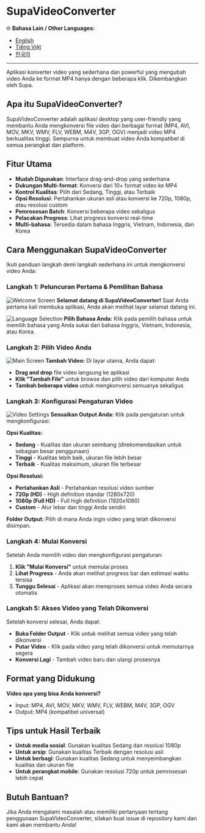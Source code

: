 # SupaVideoConverter

🌐 **Bahasa Lain / Other Languages:**
- [English](README.md)
- [Tiếng Việt](README-vi.md)
- [한국어](README-kr.md)

---

Aplikasi konverter video yang sederhana dan powerful yang mengubah video Anda ke format MP4 hanya dengan beberapa klik. Dikembangkan oleh Supa.

## Apa itu SupaVideoConverter?

SupaVideoConverter adalah aplikasi desktop yang user-friendly yang membantu Anda mengkonversi file video dari berbagai format (MP4, AVI, MOV, MKV, WMV, FLV, WEBM, M4V, 3GP, OGV) menjadi video MP4 berkualitas tinggi. Sempurna untuk membuat video Anda kompatibel di semua perangkat dan platform.

## Fitur Utama

- **Mudah Digunakan**: Interface drag-and-drop yang sederhana
- **Dukungan Multi-format**: Konversi dari 10+ format video ke MP4
- **Kontrol Kualitas**: Pilih dari Sedang, Tinggi, atau Terbaik
- **Opsi Resolusi**: Pertahankan ukuran asli atau konversi ke 720p, 1080p, atau resolusi custom
- **Pemrosesan Batch**: Konversi beberapa video sekaligus
- **Pelacakan Progress**: Lihat progress konversi real-time
- **Multi-bahasa**: Tersedia dalam bahasa Inggris, Vietnam, Indonesia, dan Korea

## Cara Menggunakan SupaVideoConverter

Ikuti panduan langkah demi langkah sederhana ini untuk mengkonversi video Anda:

### Langkah 1: Peluncuran Pertama & Pemilihan Bahasa
![Welcome Screen](screenshots/screenshot-01-welcome.png)
**Selamat datang di SupaVideoConverter!** Saat Anda pertama kali membuka aplikasi, Anda akan melihat layar selamat datang ini.

![Language Selection](screenshots/screenshot-03-language-select.png)
**Pilih Bahasa Anda:** Klik pada pemilih bahasa untuk memilih bahasa yang Anda sukai dari bahasa Inggris, Vietnam, Indonesia, atau Korea.

### Langkah 2: Pilih Video Anda
![Main Screen](screenshots/screenshot-02-main-screen.png)
**Tambah Video:** Di layar utama, Anda dapat:
- **Drag and drop** file video langsung ke aplikasi
- **Klik "Tambah File"** untuk browse dan pilih video dari komputer Anda
- **Tambah beberapa video** untuk mengkonversi semuanya sekaligus

### Langkah 3: Konfigurasi Pengaturan Video
![Video Settings](screenshots/screenshot-04-video-settings.png)
**Sesuaikan Output Anda:** Klik pada pengaturan untuk mengkonfigurasi:

**Opsi Kualitas:**
- **Sedang** - Kualitas dan ukuran seimbang (direkomendasikan untuk sebagian besar penggunaan)
- **Tinggi** - Kualitas lebih baik, ukuran file lebih besar
- **Terbaik** - Kualitas maksimum, ukuran file terbesar

**Opsi Resolusi:**
- **Pertahankan Asli** - Pertahankan resolusi video sumber
- **720p (HD)** - High definition standar (1280x720)
- **1080p (Full HD)** - Full high definition (1920x1080)
- **Custom** - Atur lebar dan tinggi Anda sendiri

**Folder Output:** Pilih di mana Anda ingin video yang telah dikonversi disimpan.

### Langkah 4: Mulai Konversi
Setelah Anda memilih video dan mengkonfigurasi pengaturan:
1. **Klik "Mulai Konversi"** untuk memulai proses
2. **Lihat Progress** - Anda akan melihat progress bar dan estimasi waktu tersisa
3. **Tunggu Selesai** - Aplikasi akan memproses semua video Anda secara otomatis

### Langkah 5: Akses Video yang Telah Dikonversi
Setelah konversi selesai, Anda dapat:
- **Buka Folder Output** - Klik untuk melihat semua video yang telah dikonversi
- **Putar Video** - Klik pada video yang telah dikonversi untuk memutarnya segera
- **Konversi Lagi** - Tambah video baru dan ulangi prosesnya

## Format yang Didukung

**Video apa yang bisa Anda konversi?**
- Input: MP4, AVI, MOV, MKV, WMV, FLV, WEBM, M4V, 3GP, OGV
- Output: MP4 (kompatibel universal)

## Tips untuk Hasil Terbaik

- **Untuk media sosial**: Gunakan kualitas Sedang dan resolusi 1080p
- **Untuk arsip**: Gunakan kualitas Terbaik dengan resolusi asli
- **Untuk berbagi**: Gunakan kualitas Sedang untuk menyeimbangkan kualitas dan ukuran file
- **Untuk perangkat mobile**: Gunakan resolusi 720p untuk pemrosesan lebih cepat

## Butuh Bantuan?

Jika Anda mengalami masalah atau memiliki pertanyaan tentang penggunaan SupaVideoConverter, silakan buat issue di repository kami dan kami akan membantu Anda!
